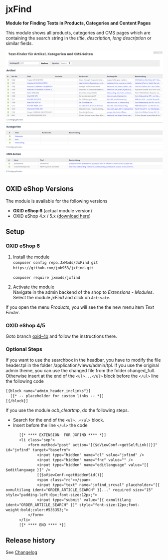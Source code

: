 # jxFind

**Module for Finding Texts in Products, Categories and Content Pages**

This module shows all products, categories and CMS pages which are containing the search string in the 
_title_, _description_, _long description_ or similar fields.

![show products and customers](/docs/img/jxfind-results-de.png)


## OXID eShop Versions

The module is available for the following versions
  * **OXID eShop 6** (actual module version)
  * OXID eShop 4.x / 5.x ([download here](https://github.com/job963/jxFind/tree/oxid-4x))

## Setup

### OXID eShop 6

1. Install the module  
    ```composer config repo.JxMods/JxFind git https://github.com/job953/jxfind.git```

    ```composer require jxmods/jxfind```

2. Activate the module  
Navigate in the admin backend of the shop to _Extensions_ - _Modules_.  
Select the module _jxFind_ and click on `Activate`.

If you open the menu _Products_, you will see the the new menu item _Text Finder_.

### OXID eShop 4/5

Goto branch [oxid-4x](https://github.com/job963/jxFind/tree/oxid-4x) and follow the instructions there.


### Optional Steps
If you want to use the searchbox in the headbar, you have to modify the file header.tpl in the folder /application/views/admin/tpl. If you use the original admin theme, you can use the changed file from the folder changed_full. Otherwise insert at the end of the ```<ul>...</ul>``` block before the ```</ul>``` line the following code
```
[{block name="admin_header_inclinks"}]
  [{* -- placeholder for custom links -- *}]
[{/block}]
```
If you use the module *ocb_cleartmp*, do the following steps.
- Search for the end of the ```<ul>..</ul>``` block.
- Insert before the line ```</ul>``` the code
```
      [{* **** EXTENSION  FOR JXFIND **** *}]
	  <li class="sep">
          <form method="post" action="[{$oViewConf->getSelfLink()}]" id="jxfind" target="basefrm">
			  <input type="hidden" name="cl" value="jxfind" />
			  <input type="hidden" name="fnc" value="" />
			  <input type="hidden" name="editlanguage" value="[{ $editlanguage }]" />
			  [{$oViewConf->getHiddenSid()}]
			  <span class="rc"></span>
			  <input type="text" name="jxfind_srcval" placeholder="[{ oxmultilang ident="ORDER_ARTICLE_SEARCH" }]..." required size="15" style="padding-left:0px;font-size:12px;">
			  <input type="submit" value="[{ oxmultilang ident="ORDER_ARTICLE_SEARCH" }]" style="font-size:12px;font-weight:bold;color:#535353;">
          </form>
	  </li>
	  [{* **** END **** *}]

```

## Release history ##

See [Changelog](CHANGELOG.md)